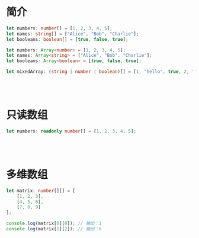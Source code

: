 # 简介

```typescript
let numbers: number[] = [1, 2, 3, 4, 5];
let names: string[] = ["Alice", "Bob", "Charlie"];
let booleans: boolean[] = [true, false, true];
```



```typescript
let numbers: Array<number> = [1, 2, 3, 4, 5];
let names: Array<string> = ["Alice", "Bob", "Charlie"];
let booleans: Array<boolean> = [true, false, true];
```



```typescript
let mixedArray: (string | number | boolean)[] = [1, "hello", true, 2, "world"];
```

<br>

<br>

# 只读数组

```typescript
let numbers: readonly number[] = [1, 2, 3, 4, 5];
```

<br>

<br>

# 多维数组

```typescript
let matrix: number[][] = [
    [1, 2, 3],
    [4, 5, 6],
    [7, 8, 9]
];

console.log(matrix[0][0]); // 输出：1
console.log(matrix[1][2]); // 输出：6
```

